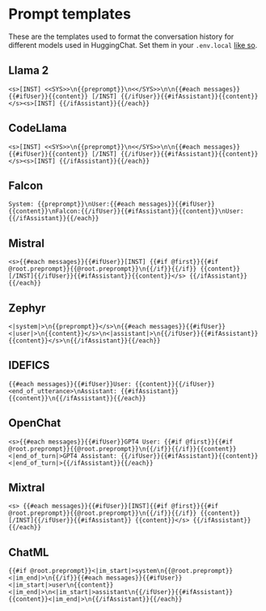 # Prompt templates

These are the templates used to format the conversation history for different models used in HuggingChat. Set them in your `.env.local` [like so](https://github.com/huggingface/chat-ui#chatprompttemplate).

## Llama 2

```env
<s>[INST] <<SYS>>\n{{preprompt}}\n<</SYS>>\n\n{{#each messages}}{{#ifUser}}{{content}} [/INST] {{/ifUser}}{{#ifAssistant}}{{content}} </s><s>[INST] {{/ifAssistant}}{{/each}}
```

## CodeLlama

```env
<s>[INST] <<SYS>>\n{{preprompt}}\n<</SYS>>\n\n{{#each messages}}{{#ifUser}}{{content}} [/INST] {{/ifUser}}{{#ifAssistant}}{{content}} </s><s>[INST] {{/ifAssistant}}{{/each}}
```

## Falcon

```env
System: {{preprompt}}\nUser:{{#each messages}}{{#ifUser}}{{content}}\nFalcon:{{/ifUser}}{{#ifAssistant}}{{content}}\nUser:{{/ifAssistant}}{{/each}}
```

## Mistral

```env
<s>{{#each messages}}{{#ifUser}}[INST] {{#if @first}}{{#if @root.preprompt}}{{@root.preprompt}}\n{{/if}}{{/if}} {{content}} [/INST]{{/ifUser}}{{#ifAssistant}}{{content}}</s> {{/ifAssistant}}{{/each}}
```

## Zephyr

```env
<|system|>\n{{preprompt}}</s>\n{{#each messages}}{{#ifUser}}<|user|>\n{{content}}</s>\n<|assistant|>\n{{/ifUser}}{{#ifAssistant}}{{content}}</s>\n{{/ifAssistant}}{{/each}}
```

## IDEFICS

```env
{{#each messages}}{{#ifUser}}User: {{content}}{{/ifUser}}<end_of_utterance>\nAssistant: {{#ifAssistant}}{{content}}\n{{/ifAssistant}}{{/each}}
```

## OpenChat

```env
<s>{{#each messages}}{{#ifUser}}GPT4 User: {{#if @first}}{{#if @root.preprompt}}{{@root.preprompt}}\n{{/if}}{{/if}}{{content}}<|end_of_turn|>GPT4 Assistant: {{/ifUser}}{{#ifAssistant}}{{content}}<|end_of_turn|>{{/ifAssistant}}{{/each}}
```

## Mixtral

```env
<s> {{#each messages}}{{#ifUser}}[INST]{{#if @first}}{{#if @root.preprompt}}{{@root.preprompt}}\n{{/if}}{{/if}} {{content}} [/INST]{{/ifUser}}{{#ifAssistant}} {{content}}</s> {{/ifAssistant}}{{/each}}
```

## ChatML

```env
{{#if @root.preprompt}}<|im_start|>system\n{{@root.preprompt}}<|im_end|>\n{{/if}}{{#each messages}}{{#ifUser}}<|im_start|>user\n{{content}}<|im_end|>\n<|im_start|>assistant\n{{/ifUser}}{{#ifAssistant}}{{content}}<|im_end|>\n{{/ifAssistant}}{{/each}}
```

